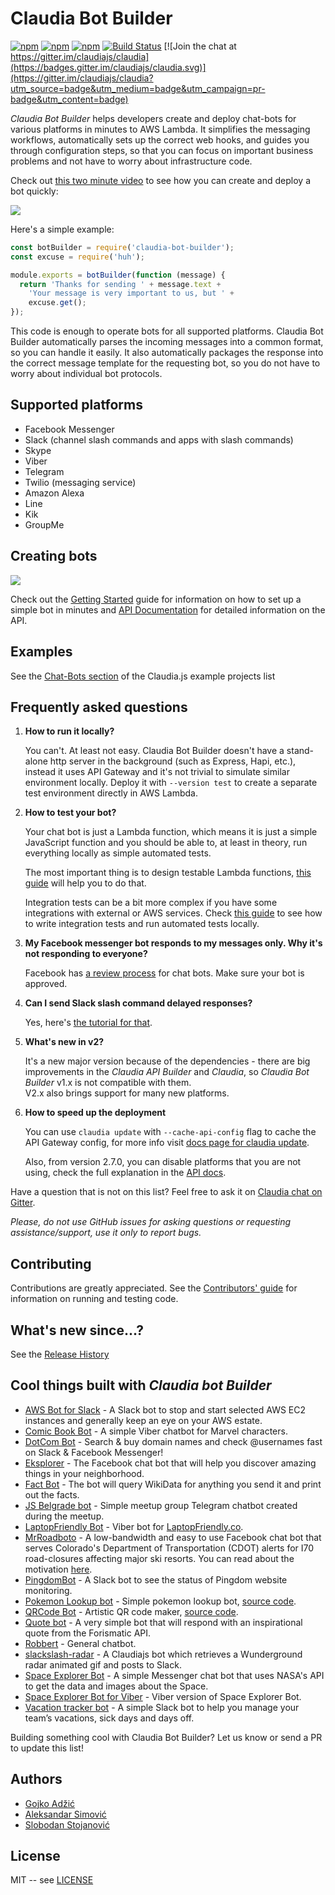 # Claudia Bot Builder

[![npm](https://img.shields.io/npm/v/claudia-bot-builder.svg?maxAge=2592000?style=plastic)](https://www.npmjs.com/package/claudia-bot-builder)
[![npm](https://img.shields.io/npm/dt/claudia-bot-builder.svg?maxAge=2592000?style=plastic)](https://www.npmjs.com/package/claudia-bot-builder)
[![npm](https://img.shields.io/npm/l/claudia-bot-builder.svg?maxAge=2592000?style=plastic)](https://github.com/claudiajs/claudia-bot-builder/blob/master/LICENSE)
[![Build Status](https://travis-ci.org/claudiajs/claudia-bot-builder.svg?branch=master)](https://travis-ci.org/claudiajs/claudia-bot-builder)
[![Join the chat at https://gitter.im/claudiajs/claudia](https://badges.gitter.im/claudiajs/claudia.svg)](https://gitter.im/claudiajs/claudia?utm_source=badge&utm_medium=badge&utm_campaign=pr-badge&utm_content=badge)

_Claudia Bot Builder_ helps developers create and deploy chat-bots for various platforms in minutes to AWS Lambda. It simplifies the messaging workflows, automatically sets up the correct web hooks, and guides you through configuration steps, so that you can focus on important business problems and not have to worry about infrastructure code.

Check out [this two minute video](https://vimeo.com/170647056) to see how you can create and deploy a bot quickly:

[![](https://claudiajs.com/assets/claudia-bot-builder-video.jpg)](https://vimeo.com/170647056)

Here's a simple example:

```javascript
const botBuilder = require('claudia-bot-builder');
const excuse = require('huh');

module.exports = botBuilder(function (message) {
  return 'Thanks for sending ' + message.text +
    'Your message is very important to us, but ' +
    excuse.get();
});
```

This code is enough to operate bots for all supported platforms. Claudia Bot Builder automatically parses the incoming messages into a common format, so you can handle it easily. It also automatically packages the response into the correct message template for the requesting bot, so you do not have to worry about individual bot protocols.

## Supported platforms

* Facebook Messenger
* Slack (channel slash commands and apps with slash commands)
* Skype
* Viber
* Telegram
* Twilio (messaging service)
* Amazon Alexa
* Line
* Kik
* GroupMe

## Creating bots

[![](https://nodei.co/npm/claudia-bot-builder.svg?downloads=true&downloadRank=true&stars=true)](https://www.npmjs.com/package/claudia-bot-builder)

Check out the [Getting Started](https://claudiajs.com/tutorials/hello-world-chatbot.html) guide for information on how to set up a simple bot in minutes and [API Documentation](docs/API.md) for detailed information on the API.

## Examples

See the [Chat-Bots section](https://github.com/claudiajs/example-projects#chat-bots) of the Claudia.js example projects list

## Frequently asked questions

1. **How to run it locally?**

   You can't. At least not easy. Claudia Bot Builder doesn't have a stand-alone http server in the background (such as Express, Hapi, etc.), instead it uses API Gateway and it's not trivial to simulate similar environment locally. Deploy it with `--version test` to create a separate test environment directly in AWS Lambda.

2. **How to test your bot?**

   Your chat bot is just a Lambda function, which means it is just a simple JavaScript function and you should be able to, at least in theory, run everything locally as simple automated tests.

   The most important thing is to design testable Lambda functions, [this guide](https://claudiajs.com/tutorials/designing-testable-lambdas.html) will help you to do that.

   Integration tests can be a bit more complex if you have some integrations with external or AWS services. Check [this guide](https://claudiajs.com/tutorials/testing-locally.html) to see how to write integration tests and run automated tests locally.

3. **My Facebook messenger bot responds to my messages only. Why it's not responding to everyone?**

   Facebook has [a review process](https://developers.facebook.com/docs/messenger-platform/app-review) for chat bots. Make sure your bot is approved.

4. **Can I send Slack slash command delayed responses?**

   Yes, here's [the tutorial for that](https://claudiajs.com/tutorials/slack-delayed-responses.html).

5. **What's new in v2?**

   It's a new major version because of the dependencies - there are big improvements in the _Claudia API Builder_ and _Claudia_, so _Claudia Bot Builder_ v1.x is not compatible with them.  
   V2.x also brings support for many new platforms.

6. **How to speed up the deployment**

   You can use `claudia update` with `--cache-api-config` flag to cache the API Gateway config, for more info visit [docs page for claudia update](https://github.com/claudiajs/claudia/blob/master/docs/update.md).

   Also, from version 2.7.0, you can disable platforms that you are not using, check the full explanation in the [API docs](https://github.com/claudiajs/claudia-bot-builder/blob/master/docs/API.md#selecting-platforms).

Have a question that is not on this list? Feel free to ask it on [Claudia chat on Gitter](https://gitter.im/claudiajs/claudia).

_Please, do not use GitHub issues for asking questions or requesting assistance/support, use it only to report bugs._

## Contributing

Contributions are greatly appreciated. See the [Contributors' guide](CONTRIBUTING.md) for information on running and testing code.

## What's new since...?

See the [Release History](https://github.com/claudiajs/claudia-bot-builder/releases)

## Cool things built with _Claudia bot Builder_

- [AWS Bot for Slack](https://github.com/andypowe11/AWS-Claudia-AWSBot) - A Slack bot to stop and start selected AWS EC2 instances and generally keep an eye on your AWS estate.
- [Comic Book Bot](https://github.com/stojanovic/comic-book-bot) - A simple Viber chatbot for Marvel characters.
- [DotCom Bot](http://dotcom.montoyaindustries.com) - Search & buy domain names and check @usernames fast on Slack & Facebook Messenger!
- [Eksplorer](http://eksplo.weebly.com) - The Facebook chat bot that will help you discover amazing things in your neighborhood.
- [Fact Bot](https://github.com/claudiajs/example-projects/tree/master/bot-with-buttons) - The bot will query WikiData for anything you send it and print out the facts.
- [JS Belgrade bot](https://github.com/JSBelgrade/jsbelgrade-chatbot) - Simple meetup group Telegram chatbot created during the meetup.
- [LaptopFriendly Bot](https://github.com/stojanovic/laptop-friendly-bot) - Viber bot for [LaptopFriendly.co](https://laptopfriendly.co).
- [MrRoadboto](https://github.com/antsankov/MrRoadboto) - A low-bandwidth and easy to use Facebook chat bot that serves Colorado's Department of Transportation (CDOT) alerts for I70 road-closures affecting major ski resorts. You can read about the motivation [here](https://medium.com/@antsankov/domo-arigato-mr-roadboto-pt-1-introducing-the-problem-b0d44e384dc#.tcsq9nrs4).
- [PingdomBot](https://github.com/andypowe11/AWS-Claudia-PingdomBot) - A Slack bot to see the status of Pingdom website monitoring.
- [Pokemon Lookup bot](https://www.facebook.com/PokedexLookup/) - Simple pokemon lookup bot, [source code](https://github.com/kirkins/PokedexBot).
- [QRCode Bot](https://www.facebook.com/QRCode-Bot-1779956152289103/) - Artistic QR code maker, [source code](https://github.com/jveres/qrcode-bot).
- [Quote bot](https://github.com/philnash/quote-bot) - A very simple bot that will respond with an inspirational quote from the Forismatic API.
- [Robbert](https://www.facebook.com/Robbert-1119546194768078) - General chatbot.
- [slackslash-radar](https://github.com/Ibuprofen/slackslash-radar) - A Claudiajs bot which retrieves a Wunderground radar animated gif and posts to Slack.
- [Space Explorer Bot](https://github.com/stojanovic/space-explorer-bot) - A simple Messenger chat bot that uses NASA's API to get the data and images about the Space.
- [Space Explorer Bot for Viber](https://github.com/stojanovic/space-explorer-bot-viber) - Viber version of Space Explorer Bot.
- [Vacation tracker bot](http://vacationtrackerbot.com/) - A simple Slack bot to help you manage your team’s vacations, sick days and days off.

Building something cool with Claudia Bot Builder? Let us know or send a PR to update this list!

## Authors

* [Gojko Adžić](https://github.com/gojko)
* [Aleksandar Simović](https://github.com/simalexan)
* [Slobodan Stojanović](https://github.com/stojanovic)

## License

MIT -- see [LICENSE](LICENSE)
